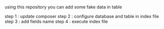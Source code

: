 using this repository you can add some fake data in table

step 1 : update composer
step 2 : configure database and table in index file
step 3 : add fields name
step 4 : execute index file